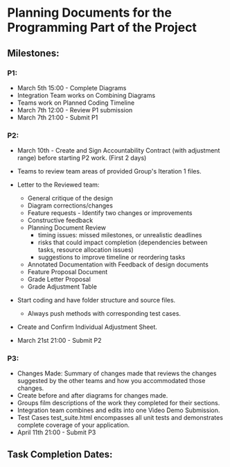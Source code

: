 # Planning Documents for the Programming Part of the Project
## Milestones:
### P1:
- March 5th 15:00 - Complete Diagrams
- Integration Team works on Combining Diagrams
- Teams work on Planned Coding Timeline
- March 7th 12:00 - Review P1 submission
- March 7th 21:00 - Submit P1

### P2:
- March 10th - Create and Sign Accountability Contract (with adjustment range) before starting P2 work. (First 2 days)
- Teams to review team areas of provided Group's Iteration 1 files.

- Letter to the Reviewed team:
  - General critique of the design
  - Diagram corrections/changes
  - Feature requests - Identify two changes or improvements
  - Constructive feedback
  - Planning Document Review
    - timing issues: missed milestones, or unrealistic deadlines
    - risks that could impact completion (dependencies between tasks, resource allocation issues)
    - suggestions to improve timeline or reordering tasks
  - Annotated Documentation with Feedback of design documents
  - Feature Proposal Document
  - Grade Letter Proposal
  - Grade Adjustment Table

- Start coding and have folder structure and source files.
  - Always push methods with corresponding test cases.
- Create and Confirm Individual Adjustment Sheet.
- March 21st 21:00 - Submit P2

### P3:
- Changes Made: Summary of changes made that reviews the changes suggested by the other teams and how you accommodated those changes.
- Create before and after diagrams for changes made.
- Groups film descriptions of the work they completed for their sections.
- Integration team combines and edits into one Video Demo Submission.
- Test Cases test_suite.html encompasses all unit tests and demonstrates complete coverage of your application.
- April 11th 21:00 - Submit P3



## Task Completion Dates:
